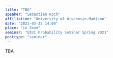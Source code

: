```yaml
---
title: "TBA"
speaker: "Sebastien Roch"
affiliation: "University of Wisconsin-Madison"
date: "2021-03-23 14:00"
place: "in Zoom"
seminar: "UIUC Probability Seminar Spring 2021" 
posttype: "seminar"
---
```


TBA
